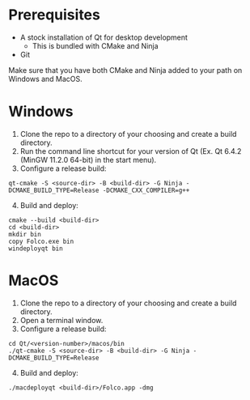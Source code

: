 # Prerequisites
* A stock installation of Qt for desktop development
  * This is bundled with CMake and Ninja
* Git

Make sure that you have both CMake and Ninja added to your path on Windows and MacOS. 

# Windows
1. Clone the repo to a directory of your choosing and create a build directory.
2. Run the command line shortcut for your version of Qt (Ex. Qt 6.4.2 (MinGW 11.2.0 64-bit) in the start menu).
3. Configure a release build:
```
qt-cmake -S <source-dir> -B <build-dir> -G Ninja -DCMAKE_BUILD_TYPE=Release -DCMAKE_CXX_COMPILER=g++
```
4. Build and deploy:
```
cmake --build <build-dir>
cd <build-dir>
mkdir bin
copy Folco.exe bin
windeployqt bin
```

# MacOS
1. Clone the repo to a directory of your choosing and create a build directory.
2. Open a terminal window.
3. Configure a release build:
```
cd Qt/<version-number>/macos/bin
./qt-cmake -S <source-dir> -B <build-dir> -G Ninja -DCMAKE_BUILD_TYPE=Release
```
4. Build and deploy:
```
./macdeployqt <build-dir>/Folco.app -dmg
```
